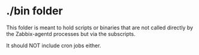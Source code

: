 # ./bin folder
This folder is meant to hold scripts or binaries that are not called directly by the Zabbix-agentd processes but via the subscripts.

It should NOT include cron jobs either.

